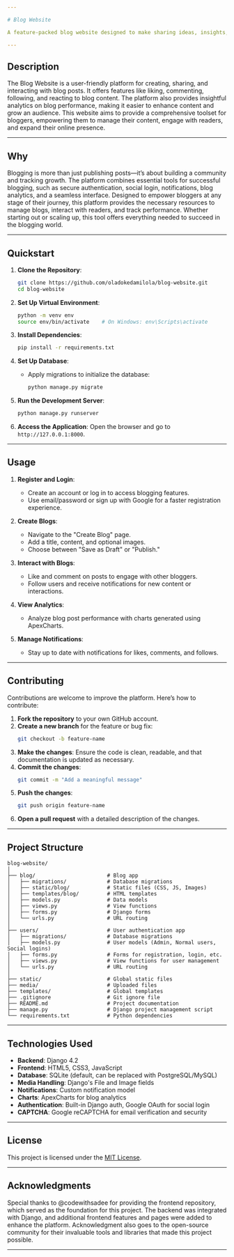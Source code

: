 ```yaml
---

# Blog Website

A feature-packed blog website designed to make sharing ideas, insights, and stories easy and enjoyable. Whether you’re a casual writer or an experienced blogger, this platform allows users to create, publish, interact with, and explore content in a vibrant community.

---
```


## Description

The Blog Website is a user-friendly platform for creating, sharing, and interacting with blog posts. It offers features like liking, commenting, following, and reacting to blog content. The platform also provides insightful analytics on blog performance, making it easier to enhance content and grow an audience. This website aims to provide a comprehensive toolset for bloggers, empowering them to manage their content, engage with readers, and expand their online presence.

---

## Why

Blogging is more than just publishing posts—it’s about building a community and tracking growth. The platform combines essential tools for successful blogging, such as secure authentication, social login, notifications, blog analytics, and a seamless interface. Designed to empower bloggers at any stage of their journey, this platform provides the necessary resources to manage blogs, interact with readers, and track performance. Whether starting out or scaling up, this tool offers everything needed to succeed in the blogging world.

---

## Quickstart

1. **Clone the Repository**:
   ```bash
   git clone https://github.com/oladokedamilola/blog-website.git
   cd blog-website
   ```

2. **Set Up Virtual Environment**:
   ```bash
   python -m venv env
   source env/bin/activate    # On Windows: env\Scripts\activate
   ```

3. **Install Dependencies**:
   ```bash
   pip install -r requirements.txt
   ```

4. **Set Up Database**:
   - Apply migrations to initialize the database:
     ```bash
     python manage.py migrate
     ```

5. **Run the Development Server**:
   ```bash
   python manage.py runserver
   ```

6. **Access the Application**:
   Open the browser and go to `http://127.0.0.1:8000`.

---

## Usage

1. **Register and Login**:
   - Create an account or log in to access blogging features.
   - Use email/password or sign up with Google for a faster registration experience.

2. **Create Blogs**:
   - Navigate to the "Create Blog" page.
   - Add a title, content, and optional images.
   - Choose between "Save as Draft" or "Publish."

3. **Interact with Blogs**:
   - Like and comment on posts to engage with other bloggers.
   - Follow users and receive notifications for new content or interactions.

4. **View Analytics**:
   - Analyze blog post performance with charts generated using ApexCharts.

5. **Manage Notifications**:
   - Stay up to date with notifications for likes, comments, and follows.

---

## Contributing

Contributions are welcome to improve the platform. Here’s how to contribute:

1. **Fork the repository** to your own GitHub account.
2. **Create a new branch** for the feature or bug fix:
   ```bash
   git checkout -b feature-name
   ```
3. **Make the changes**: Ensure the code is clean, readable, and that documentation is updated as necessary.
4. **Commit the changes**:
   ```bash
   git commit -m "Add a meaningful message"
   ```
5. **Push the changes**:
   ```bash
   git push origin feature-name
   ```
6. **Open a pull request** with a detailed description of the changes.

---

## Project Structure

```
blog-website/
│
├── blog/                       # Blog app
│   ├── migrations/             # Database migrations
│   ├── static/blog/            # Static files (CSS, JS, Images)
│   ├── templates/blog/         # HTML templates
│   ├── models.py               # Data models
│   ├── views.py                # View functions
│   ├── forms.py                # Django forms
│   └── urls.py                 # URL routing
│
├── users/                      # User authentication app
│   ├── migrations/             # Database migrations
│   ├── models.py               # User models (Admin, Normal users, Social logins)
│   ├── forms.py                # Forms for registration, login, etc.
│   ├── views.py                # View functions for user management
│   └── urls.py                 # URL routing
│
├── static/                     # Global static files
├── media/                      # Uploaded files
├── templates/                  # Global templates
├── .gitignore                  # Git ignore file
├── README.md                   # Project documentation
├── manage.py                   # Django project management script
└── requirements.txt            # Python dependencies
```

---

## Technologies Used

- **Backend**: Django 4.2
- **Frontend**: HTML5, CSS3, JavaScript
- **Database**: SQLite (default, can be replaced with PostgreSQL/MySQL)
- **Media Handling**: Django's File and Image fields
- **Notifications**: Custom notification model
- **Charts**: ApexCharts for blog analytics
- **Authentication**: Built-in Django auth, Google OAuth for social login
- **CAPTCHA**: Google reCAPTCHA for email verification and security

---

## License

This project is licensed under the [MIT License](LICENSE).

---

## Acknowledgments

Special thanks to @codewithsadee for providing the frontend repository, which served as the foundation for this project. The backend was integrated with Django, and additional frontend features and pages were added to enhance the platform. Acknowledgment also goes to the open-source community for their invaluable tools and libraries that made this project possible.

---
